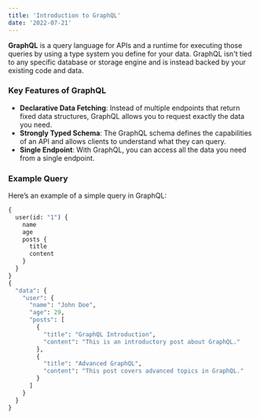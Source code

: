 ```yaml
---
title: 'Introduction to GraphQL'
date: '2022-07-21'
---
```


**GraphQL** is a query language for APIs and a runtime for executing those queries by using a type system you define for your data. GraphQL isn't tied to any specific database or storage engine and is instead backed by your existing code and data.

### Key Features of GraphQL

- **Declarative Data Fetching**: Instead of multiple endpoints that return fixed data structures, GraphQL allows you to request exactly the data you need.
- **Strongly Typed Schema**: The GraphQL schema defines the capabilities of an API and allows clients to understand what they can query.
- **Single Endpoint**: With GraphQL, you can access all the data you need from a single endpoint.

### Example Query

Here’s an example of a simple query in GraphQL:

```graphql
{
  user(id: "1") {
    name
    age
    posts {
      title
      content
    }
  }
}
{
  "data": {
    "user": {
      "name": "John Doe",
      "age": 29,
      "posts": [
        {
          "title": "GraphQL Introduction",
          "content": "This is an introductory post about GraphQL."
        },
        {
          "title": "Advanced GraphQL",
          "content": "This post covers advanced topics in GraphQL."
        }
      ]
    }
  }
}

